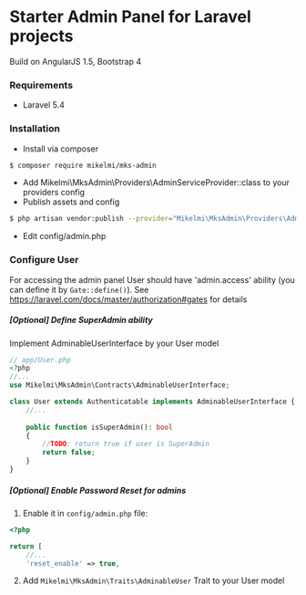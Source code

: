 # Starter Admin Panel for Laravel projects
Build on AngularJS 1.5, Bootstrap 4

### Requirements

* Laravel 5.4

### Installation

* Install via composer
```sh
$ composer require mikelmi/mks-admin
```
* Add Mikelmi\MksAdmin\Providers\AdminServiceProvider::class to your providers config
* Publish assets and config
```sh
$ php artisan vendor:publish --provider="Mikelmi\MksAdmin\Providers\AdminServiceProvider"
```
* Edit config/admin.php

### Configure User
For accessing the admin panel User should have 'admin.access' ability (you can define it by `Gate::define()`).
See https://laravel.com/docs/master/authorization#gates for details

##### [Optional] Define SuperAdmin ability
Implement AdminableUserInterface by your User model

```php
// app/User.php
<?php
//...
use Mikelmi\MksAdmin\Contracts\AdminableUserInterface;

class User extends Authenticatable implements AdminableUserInterface {
    //...
    
    public function isSuperAdmin(): bool
    {
        //TODO: return true if user is SuperAdmin
        return false;
    }
}

```

##### [Optional] Enable Password Reset for admins
1. Enable it in `config/admin.php` file:

```php
<?php

return [
    //...
    'reset_enable' => true,
```

2. Add `Mikelmi\MksAdmin\Traits\AdminableUser` Trait to your User model

